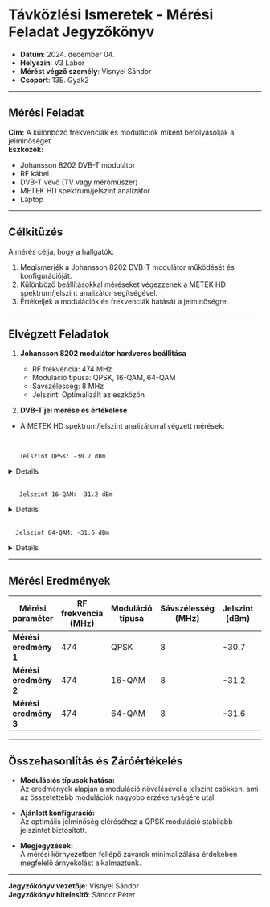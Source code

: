 # Távközlési Ismeretek - Mérési Feladat Jegyzőkönyv

- **Dátum**: 2024. december 04.
- **Helyszín**: V3 Labor
- **Mérést végző személy**: Visnyei Sándor
- **Csoport**: 13E. Gyak2

---

## Mérési Feladat
**Cím:** A különböző frekvenciák és modulációk miként befolyásolják a jelminőséget  
**Eszközök:**  
- Johansson 8202 DVB-T modulátor  
- RF kábel  
- DVB-T vevő (TV vagy mérőműszer)  
- METEK HD spektrum/jelszint analizátor  
- Laptop  

---

## Célkitűzés
A mérés célja, hogy a hallgatók:  
1. Megismerjék a Johansson 8202 DVB-T modulátor működését és konfigurációját.  
2. Különböző beállításokkal méréseket végezzenek a METEK HD spektrum/jelszint analizátor segítségével.  
3. Értékeljék a modulációk és frekvenciák hatását a jelminőségre.  

---

## Elvégzett Feladatok
1. **Johansson 8202 modulátor hardveres beállítása**  
   - RF frekvencia: 474 MHz  
   - Moduláció típusa: QPSK, 16-QAM, 64-QAM  
   - Sávszélesség: 8 MHz  
   - Jelszint: Optimalizált az eszközön  

2. **DVB-T jel mérése és értékelése**  
 - A METEK HD spektrum/jelszint analizátorral végzett mérések:
 <br>

       Jelszint QPSK: -30.7 dBm

       
<details>
   <img src="https://sancy1021.github.io/Tavkozles/04. Frekvencia moduláció mérési feladat/its_snapshot_0001.bmp"/>
   ---
   <img src="https://sancy1021.github.io/Tavkozles/04. Frekvencia moduláció mérési feladat/its_snapshot_0003.bmp"/>
   ---
   <img src="https://sancy1021.github.io/Tavkozles/04. Frekvencia moduláció mérési feladat/its_snapshot_0002.bmp"/>
   ---
</details>

<br>

       Jelszint 16-QAM: -31.2 dBm  

     
<details>
   <img src="https://sancy1021.github.io/Tavkozles/04. Frekvencia moduláció mérési feladat/its_snapshot_0006.bmp"/>
   <img src="https://sancy1021.github.io/Tavkozles/04. Frekvencia moduláció mérési feladat/its_snapshot_0005.bmp"/>
   <img src="https://sancy1021.github.io/Tavkozles/04. Frekvencia moduláció mérési feladat/its_snapshot_0004.bmp"/>
</details>

<br>

      Jelszint 64-QAM: -31.6 dBm  
     
<details>
   <img src="https://sancy1021.github.io/Tavkozles/04. Frekvencia moduláció mérési feladat/its_snapshot_0008.bmp"/>
   <img src="https://sancy1021.github.io/Tavkozles/04. Frekvencia moduláció mérési feladat/its_snapshot_0009.bmp"/>
   <img src="https://sancy1021.github.io/Tavkozles/04. Frekvencia moduláció mérési feladat/its_snapshot_00037.bmp"/>
</details>   

---

## Mérési Eredmények
| **Mérési paraméter** | **RF frekvencia (MHz)** | **Moduláció típusa** | **Sávszélesség (MHz)** | **Jelszint (dBm)** | **Bitsebesség (Mbps)** | **MER érték (dB)** |
|-----------------------|-------------------------|-----------------------|-------------------------|--------------------|------------------------|-----------------|
| **Mérési eredmény 1** | 474                     | QPSK                  | 8                       | -30.7              | 3,8Mbps                | 39.9dB          |      
| **Mérési eredmény 2** | 474                     | 16-QAM                | 8                       | -31.2              | 7.7Mbps                | 35.5dB          |  
| **Mérési eredmény 3** | 474                     | 64-QAM                | 8                       | -31.6              | 12.9Mbps               | 39.9dB          |

---

## Összehasonlítás és Záróértékelés
- **Modulációs típusok hatása:**  
  Az eredmények alapján a moduláció növelésével a jelszint csökken, ami az összetettebb modulációk nagyobb érzékenységére utal.  

- **Ajánlott konfiguráció:**  
  Az optimális jelminőség eléréséhez a QPSK moduláció stabilabb jelszintet biztosított.  

- **Megjegyzések:**  
  A mérési környezetben fellépő zavarok minimalizálása érdekében megfelelő árnyékolást alkalmaztunk.  

----
**Jegyzőkönyv vezetője**: Visnyei Sándor  
**Jegyzőkönyv hitelesítő**: Sándor Péter
